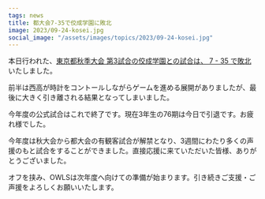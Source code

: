 ```yaml
---
tags: news
title: 都大会7-35で佼成学園に敗北
image: 2023/09-24-kosei.jpg
social_image: "/assets/images/topics/2023/09-24-kosei.jpg"
---
```


本日行われた、[東京都秋季大会 第3試合の佼成学園との試合は、 7 - 35 で敗北](/game/2023/2023-09-24-kosei.html)いたしました。

前半は西高が時計をコントールしながらゲームを進める展開がありましたが、最後に大きく引き離される結果となってしまいました。

今年度の公式試合はこれで終了です。現在3年生の76期は今日で引退です。お疲れ様でした。

今年度は秋大会から都大会の有観客試合が解禁となり、3週間にわたり多くの声援のもと試合をすることができました。直接応援に来ていただいた皆様、ありがとうございました。

オフを挟み、OWLSは次年度へ向けての準備が始まります。引き続きご支援・ご声援をよろしくお願いいたします。